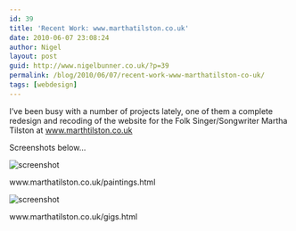 ```yaml
---
id: 39
title: 'Recent Work: www.marthatilston.co.uk'
date: 2010-06-07 23:08:24
author: Nigel
layout: post
guid: http://www.nigelbunner.co.uk/?p=39
permalink: /blog/2010/06/07/recent-work-www-marthatilston-co-uk/
tags: [webdesign]
---
```

I&#8217;ve been busy with a number of projects lately, one of them a complete redesign and recoding of the website for the Folk Singer/Songwriter Martha Tilston at <a title="Martha Tilston" href="https://www.marthtilston.co.uk" target="_blank">www.marthtilston.co.uk</a>

Screenshots below&#8230;

<div id="attachment_54" style="width: 558px" class="wp-caption aligncenter">
  <img class="size-full wp-image-54" title="martha-tilston-paintings" src="/img/wp-blog/2010/06/martha-tilston-paintings.jpg" alt="screenshot" width="548" height="395" srcset="/img/wp-blog/2010/06/martha-tilston-paintings.jpg 548w, /img/wp-blog/2010/06/martha-tilston-paintings-300x216.jpg 300w" sizes="(max-width: 548px) 100vw, 548px" />
  
  <p class="wp-caption-text">
    www.marthatilston.co.uk/paintings.html
  </p>
</div>

<div id="attachment_47" style="width: 558px" class="wp-caption aligncenter">
  <img class="size-full wp-image-47" title="martha-tilston-(gigs)-2" src="/img/wp-blog/2010/06/martha-tilston-gigs-2.jpg" alt="screenshot" width="548" height="395" srcset="/img/wp-blog/2010/06/martha-tilston-gigs-2.jpg 548w, /img/wp-blog/2010/06/martha-tilston-gigs-2-300x216.jpg 300w" sizes="(max-width: 548px) 100vw, 548px" />
  
  <p class="wp-caption-text">
    www.marthatilston.co.uk/gigs.html
  </p>
</div>

<p style="text-align: center;">
  <p style="text-align: center;">